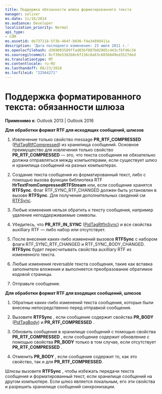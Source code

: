 ```yaml
---
title: Поддержка обязанности шлюза форматированного текста
manager: soliver
ms.date: 11/16/2014
ms.audience: Developer
localization_priority: Normal
api_type:
- COM
ms.assetid: de737118-5f3b-464f-b036-f4a3489d411a
description: 'Дата последнего изменения: 23 июля 2011 г.'
ms.openlocfilehash: d369093589ffad03bf087b02905c443cf6f46c34
ms.sourcegitcommit: 0cf39e5382b8c6f236c8a63c6036849ed3527ded
ms.translationtype: MT
ms.contentlocale: ru-RU
ms.lasthandoff: 08/23/2018
ms.locfileid: "22564271"
---
```

# <a name="supporting-formatted-text-gateway-responsibilities"></a>Поддержка форматированного текста: обязанности шлюза

  
  
**Применимо к**: Outlook 2013 | Outlook 2016 
  
 **Для обработки формат RTF для исходящих сообщений, шлюзов**
  
1. Извлечение только свойство message **PR_RTF_COMPRESSED** ([PidTagRtfCompressed](pidtagrtfcompressed-canonical-property.md)) из хранилища сообщений. Основное преимущество для извлечения только свойство **PR_RTF_COMPRESSED** — это, что текста сообщения не обязательно должна отправляться между компьютерами, если существует шлюз и хранилища сообщений на разных компьютерах. 
    
2. Создание текста сообщения из форматированный текст, либо с помощью вызова функции библиотека RTF **HrTextFromCompressedRTFStream** или, если сообщение хранятся **RTFSync**. Флаг RTF_SYNC_RTF_CHANGED должен быть установлен в вызове **RTFSync**. Для получения дополнительных сведений см [RTFSync](rtfsync.md).
    
3. Любые изменения нельзя обратить к тексту сообщения, например удаление неподдерживаемые символы. 
    
4. Убедитесь, что **PR_RTF_IN_SYNC** ([PidTagRtfInSync](pidtagrtfinsync-canonical-property.md)) и все свойства auxilliary RTF — либо набор или отсутствует.
    
5. После внесения каких-либо изменений вызовов **RTFSync** с набором флаги RTF_SYNC_RTF_CHANGED и RTF_SYNC_BODY_CHANGED. **RTFSync** будет пересчитывать свойства auxilliary RTF из измененного текста. 
    
6. Любые изменения reversable текста сообщения, такие как вставка заполнители вложения и выполняется преобразование обратимое кодовой страницы.
    
7. Отправьте сообщение.
    
 **Для обработки формат RTF для входящих сообщений, шлюзов**
  
1. Обратные каких-либо изменений текста сообщения, которые были внесены непосредственно перед отправкой сообщения. 
    
2. Вызовите **RTFSync** , если сообщение содержит свойства **PR_BODY** ([PidTagBody](pidtagbody-canonical-property.md)) и **PR_RTF_COMPRESSED** . 
    
3. Обновить сообщения в хранилище сообщений с помощью свойства **PR_RTF_COMPRESSED** , если сообщение содержит обновление с помощью свойства **PR_BODY** только в том случае, если отсутствует **PR_RTF_COMPRESSED** . 
    
4. Отменить **PR_BODY** , если сообщение содержит то, как это свойство, так и для **PR_RTF_COMPRESSED**.
    
Шлюзы вызовите **RTFSync** , чтобы избежать передачи текста сообщения и форматированный текст, если хранилище сообщений на другом компьютере. Если шлюз является локальным, его эти свойства и разрешить хранилище сообщений синхронизации. 
  

